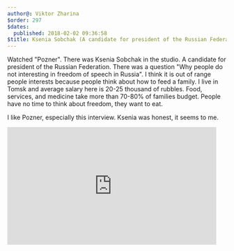 ```yaml
---
author@: Viktor Zharina
$order: 297
$dates:
  published: 2018-02-02 09:36:58
$title: Ksenia Sobchak (A candidate for president of the Russian Federation) is a guest of Pozner.
---
```

Watched "Pozner". There was Ksenia Sobchak in the studio. A candidate for president of the Russian Federation. There was a question "Why people do not interesting in freedom of speech in Russia". I think it is out of range people interests because people think about how to feed a family. I live in Tomsk and average salary here is 20-25 thousand of rubbles. Food, services, and medicine take more than 70-80% of families budget. People have no time to think about freedom, they want to eat.

I like Pozner, especially this interview. Ksenia was honest, it seems to me.

<iframe allowfullscreen="" frameborder="0" height="270" src="https://www.youtube.com/embed/t_Xra_HN8a8" width="480"></iframe>
